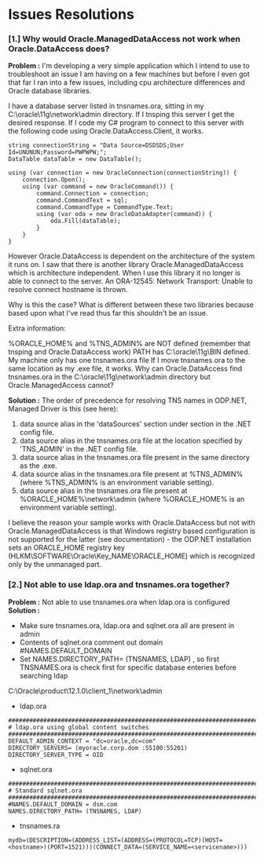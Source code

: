 # Issues Resolutions


### [1.] Why would Oracle.ManagedDataAccess not work when Oracle.DataAccess does?
<b>Problem :</b>
I'm developing a very simple application which I intend to use to troubleshoot an issue I am having on a few machines but before I even got that far I ran into a few issues, including cpu architecture differences and Oracle database libraries.

I have a database server listed in tnsnames.ora, sitting in my C:\oracle\11g\network\admin directory. If I tnsping this server I get the desired response. If I code my C# program to connect to this server with the following code using Oracle.DataAccess.Client, it works.
```
string connectionString = "Data Source=DSDSDS;User Id=UNUNUN;Password=PWPWPW;";
DataTable dataTable = new DataTable();

using (var connection = new OracleConnection(connectionString)) {
    connection.Open();
    using (var command = new OracleCommand()) {
        command.Connection = connection;
        command.CommandText = sql;
        command.CommandType = CommandType.Text;
        using (var oda = new OracleDataAdapter(command)) {
            oda.Fill(dataTable);
        }
    }
}
```
However Oracle.DataAccess is dependent on the architecture of the system it runs on. I saw that there is another library Oracle.ManagedDataAccess which is architecture independent. When I use this library it no longer is able to connect to the server. An ORA-12545: Network Transport: Unable to resolve connect hostname is thrown.

Why is this the case? What is different between these two libraries because based upon what I've read thus far this shouldn't be an issue.

Extra information:

%ORACLE_HOME% and %TNS_ADMIN% are NOT defined (remember that tnsping and Oracle.DataAccess work)
PATH has C:\oracle\11g\BIN defined.
My machine only has one tnsnames.ora file
If I move tnsnames.ora to the same location as my .exe file, it works. Why can Oracle.DataAccess find tnsnames.ora in the C:\oracle\11g\network\admin directory but Oracle.ManagedAccess cannot?

<b>Solution :</b>
The order of precedence for resolving TNS names in ODP.NET, Managed Driver is this (see here):
1. data source alias in the 'dataSources' section under section in the .NET config file.
1. data source alias in the tnsnames.ora file at the location specified by 'TNS_ADMIN' in the .NET config file.
1. data source alias in the tnsnames.ora file present in the same directory as the .exe.
1. data source alias in the tnsnames.ora file present at %TNS_ADMIN% (where %TNS_ADMIN% is an environment variable setting).
1. data source alias in the tnsnames.ora file present at %ORACLE_HOME%\network\admin (where %ORACLE_HOME% is an environment variable setting).

I believe the reason your sample works with Oracle.DataAccess but not with Oracle.ManagedDataAccess is that Windows registry based configuration is not supported for the latter (see documentation) - the ODP.NET installation sets an ORACLE_HOME registry key (HLKM\SOFTWARE\Oracle\Key_NAME\ORACLE_HOME) which is recognized only by the unmanaged part.



### [2.] Not able to use ldap.ora and tnsnames.ora together?
<b>Problem :</b>
Not able to use tnsnames.ora when ldap.ora is configured
<b>Solution :</b>
+ Make sure tnsnames.ora, ldap.ora and sqlnet.ora all are present in admin
+ Contents of sqlnet.ora comment out domain #NAMES.DEFAULT_DOMAIN
+ Set NAMES.DIRECTORY_PATH= (TNSNAMES, LDAP) , so first TNSNAMES.ora is check first for specific database enteries before searching ldap


C:\Oracle\product\12.1.0\client_1\network\admin
- ldap.ora
```
#############################################################################
# ldap.ora using global content switches
#############################################################################
DEFAULT_ADMIN_CONTEXT = "dc=oracle,dc=com"
DIRECTORY_SERVERS= (myoracle.corp.dom :55100:55201)
DIRECTORY_SERVER_TYPE = OID
```
- sqlnet.ora
```
################################################################################
# Standard sqlnet.ora
################################################################################
#NAMES.DEFAULT_DOMAIN = dsm.com
NAMES.DIRECTORY_PATH= (TNSNAMES, LDAP)
```
- tnsnames.ra
```
mydb=(DESCRIPTION=(ADDRESS_LIST=(ADDRESS=(PROTOCOL=TCP)(HOST=<hostname>)(PORT=1521)))(CONNECT_DATA=(SERVICE_NAME=<servicename>)))
```
